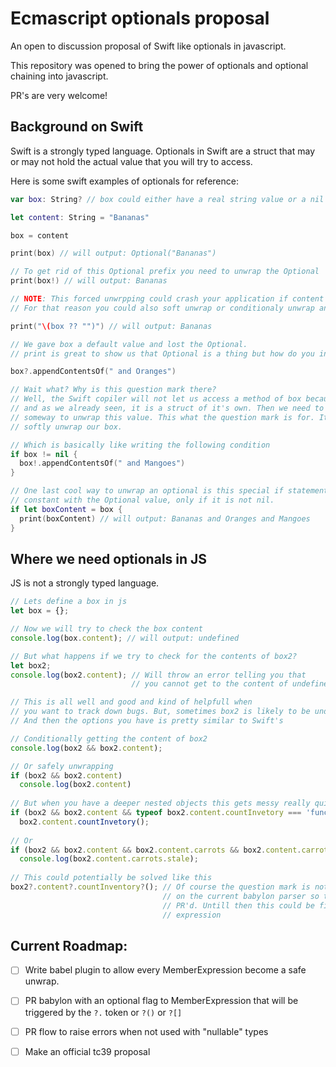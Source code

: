 # Ecmascript optionals proposal

An open to discussion proposal of Swift like optionals in javascript.

This repository was opened to bring the power of optionals and optional chaining into javascript.

PR's are very welcome!

## Background on Swift

Swift is a strongly typed language. 
Optionals in Swift are a struct that may or may not hold the actual value that you will try to access.

Here is some swift examples of optionals for reference:

``` Swift
var box: String? // box could either have a real string value or a nil value

let content: String = "Bananas"

box = content

print(box) // will output: Optional("Bananas")

// To get rid of this Optional prefix you need to unwrap the Optional
print(box!) // will output: Bananas

// NOTE: This forced unwrpping could crash your application if content is nil!
// For that reason you could also soft unwrap or conditionaly unwrap an Optional

print("\(box ?? "")") // will output: Bananas

// We gave box a default value and lost the Optional.
// print is great to show us that Optional is a thing but how do you interact with the content?

box?.appendContentsOf(" and Oranges")

// Wait what? Why is this question mark there?
// Well, the Swift copiler will not let us access a method of box because it is an optional, 
// and as we already seen, it is a struct of it's own. Then we need to tell the compiler in
// someway to unwrap this value. This what the question mark is for. It tells the compiler to
// softly unwrap our box.

// Which is basically like writing the following condition
if box != nil {
  box!.appendContentsOf(" and Mangoes")
}

// One last cool way to unwrap an optional is this special if statement that defines a concrete type
// constant with the Optional value, only if it is not nil.
if let boxContent = box {
  print(boxContent) // will output: Bananas and Oranges and Mangoes
}

```

## Where we need optionals in JS

JS is not a strongly typed language. 

```javascript
// Lets define a box in js
let box = {};

// Now we will try to check the box content
console.log(box.content); // will output: undefined

// But what happens if we try to check for the contents of box2?
let box2;
console.log(box2.content); // Will throw an error telling you that 
                           // you cannot get to the content of undefined

// This is all well and good and kind of helpfull when 
// you want to track down bugs. But, sometimes box2 is likely to be undefined.
// And then the options you have is pretty similar to Swift's

// Conditionally getting the content of box2
console.log(box2 && box2.content); 

// Or safely unwrapping
if (box2 && box2.content)
  console.log(box2.content)
  
// But when you have a deeper nested objects this gets messy really quick
if (box2 && box2.content && typeof box2.content.countInvetory === 'function')
  box2.content.countInvetory();
  
// Or
if (box2 && box2.content && box2.content.carrots && box2.content.carrots.stale)
  console.log(box2.content.carrots.stale);
  
// This could potentially be solved like this
box2?.content?.countInventory?(); // Of course the question mark is not parsed this way
                                  // on the current babylon parser so that needs to be
                                  // PR'd. Untill then this could be fixed for any member 
                                  // expression

```


## Current Roadmap:

- [ ] Write babel plugin to allow every MemberExpression become a safe unwrap.
- [ ] PR babylon with an optional flag to MemberExpression that will be triggered by the `?.` token or `?()` or `?[]`
- [ ] PR flow to raise errors when not used with "nullable" types
- [ ] Make an official tc39 proposal

